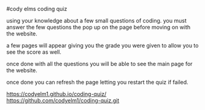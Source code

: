 #cody elms coding quiz

using your knowledge about a few small questions of coding. you must answer the few questions the pop up on the page before moving on with the website.

a few pages will appear giving you the grade you were given to allow you to see the score as well. 

once done with all the questions you will be able to see the main page for the website.

once done you can refresh the page letting you restart the quiz if failed. 



https://codyelm1.github.io/coding-quiz/
https://github.com/codyelm1/coding-quiz.git



